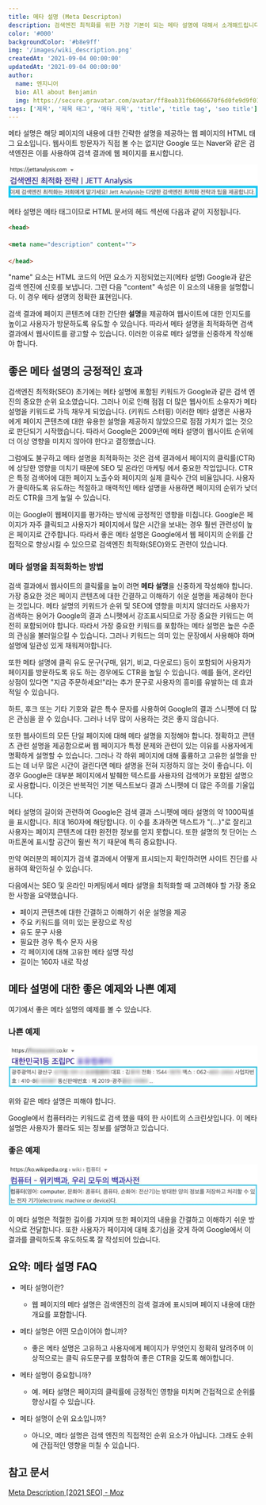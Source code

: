 ```yaml
---
title: 메타 설명 (Meta Descripton)
description: 검색엔진 최적화를 위한 가장 기본이 되는 메타 설명에 대해서 소개해드립니다.
color: '#000'
backgroundColor: '#b8e9ff'
img: '/images/wiki_description.png'
createdAt: '2021-09-04 00:00:00'
updatedAt: '2021-09-04 00:00:00'
author:
  name: 엔지니어
  bio: All about Benjamin
  img: https://secure.gravatar.com/avatar/ff8eab31fb6066670f6d0fe9d9f0166f?s=96&d=mm&r=g
tags: ['제목', '제목 태그', '메타 제목', 'title', 'title tag', 'seo title']
---
```


메타 설명은 해당 페이지의 내용에 대한 간략한 설명을 제공하는 웹 페이지의 HTML 태그 요소입니다. 웹사이트 방문자가 직접 볼 수는 없지만 Google 또는 Naver와 같은 검색엔진은 이를 사용하여 검색 결과에 웹 페이지를 표시합니다.

<!--more-->

![meta-description01](/images/meta-description01.jpg)

메타 설명은 메타 태그이므로 HTML 문서의 헤드 섹션에 다음과 같이 지정됩니다.

```html
<head>
  
<meta name="description" content="">

</head>
```

"name" 요소는 HTML 코드의 어떤 요소가 지정되었는지(메타 설명) Google과 같은 검색 엔진에 신호를 보냅니다. 그런 다음 "content" 속성은 이 요소의 내용을 설명합니다. 이 경우 메타 설명의 정확한 표현입니다.

검색 결과에 페이지 콘텐츠에 대한 간단한 **설명**을 제공하여 웹사이트에 대한 인지도를 높이고 사용자가 방문하도록 유도할 수 있습니다. 따라서 메타 설명을 최적화하면 검색 결과에서 웹사이트를 광고할 수 있습니다. 이러한 이유로 메타 설명을 신중하게 작성해야 합니다.

## 좋은 메타 설명의 긍정적인 효과

검색엔진 최적화(SEO) 초기에는 메타 설명에 포함된 키워드가 Google과 같은 검색 엔진의 중요한 순위 요소였습니다. 그러나 이로 인해 점점 더 많은 웹사이트 소유자가 메타 설명을 키워드로 가득 채우게 되었습니다. (<nuxt-link to="/blog/keyword-stuffing">키워드 스터핑</nuxt-link>) 이러한 메타 설명은 사용자에게 페이지 콘텐츠에 대한 유용한 설명을 제공하지 않았으므로 점점 가치가 없는 것으로 판단되기 시작했습니다. 따라서 Google은 2009년에 메타 설명이 웹사이트 순위에 더 이상 영향을 미치지 않아야 한다고 결정했습니다.

그럼에도 불구하고 메타 설명을 최적화하는 것은 검색 결과에서 페이지의 클릭률(CTR) 에 상당한 영향을 미치기 때문에 SEO 및 온라인 마케팅 에서 중요한 작업입니다. CTR은 특정 검색어에 대한 페이지 노출수와 페이지의 실제 클릭수 간의 비율입니다. 사용자가 클릭하도록 유도하는 적절하고 매력적인 메타 설명을 사용하면 페이지의 순위가 낮더라도 CTR을 크게 높일 수 있습니다.

이는 Google이 웹페이지를 평가하는 방식에 긍정적인 영향을 미칩니다. Google은 페이지가 자주 클릭되고 사용자가 페이지에서 많은 시간을 보내는 경우 훨씬 관련성이 높은 페이지로 간주합니다. 따라서 좋은 메타 설명은 Google에서 웹 페이지의 순위를 간접적으로 향상시킬 수 있으므로 검색엔진 최적화(SEO)와도 관련이 있습니다.

### 메타 설명을 최적화하는 방법

검색 결과에서 웹사이트의 클릭률을 높이 려면 **메타 설명**을 신중하게 작성해야 합니다. 가장 중요한 것은 페이지 콘텐츠에 대한 간결하고 이해하기 쉬운 설명을 제공해야 한다는 것입니다. 메타 설명의 키워드가 순위 및 SEO에 영향을 미치지 않더라도 사용자가 검색하는 용어가 Google의 결과 스니펫에서 강조표시되므로 가장 중요한 키워드는 여전히 포함되어야 합니다. 따라서 가장 중요한 키워드를 포함하는 메타 설명은 높은 수준의 관심을 불러일으킬 수 있습니다. 그러나 키워드는 의미 있는 문장에서 사용해야 하며 설명에 일관성 있게 채워져야합니다.

또한 메타 설명에 클릭 유도 문구(구매, 읽기, 비교, 다운로드) 등이 포함되어 사용자가 페이지를 방문하도록 유도 하는 경우에도 CTR을 높일 수 있습니다. 예를 들어, 온라인 상점이 있다면 "지금 주문하세요!"라는 추가 문구로 사용자의 흥미를 유발하는 데 효과적일 수 있습니다.

하트, 후크 또는 기타 기호와 같은 특수 문자를 사용하여 Google의 결과 스니펫에 더 많은 관심을 끌 수 있습니다. 그러나 너무 많이 사용하는 것은 좋지 않습니다.

또한 웹사이트의 모든 단일 페이지에 대해 메타 설명을 지정해야 합니다. 정확하고 콘텐츠 관련 설명을 제공함으로써 웹 페이지가 특정 문제와 관련이 있는 이유를 사용자에게 명확하게 설명할 수 있습니다. 그러나 각 하위 페이지에 대해 훌륭하고 고유한 설명을 만드는 데 너무 많은 시간이 걸린다면 메타 설명을 전혀 지정하지 않는 것이 좋습니다. 이 경우 Google은 대부분 페이지에서 발췌한 텍스트를 사용자의 검색어가 포함된 설명으로 사용합니다. 이것은 반복적인 기본 텍스트보다 결과 스니펫에 더 많은 주의를 기울입니다.

메타 설명의 길이와 관련하여 Google은 검색 결과 스니펫에 메타 설명의 약 1000픽셀을 표시합니다. 최대 160자에 해당합니다. 이 수를 초과하면 텍스트가 "(...)"로 잘리고 사용자는 페이지 콘텐츠에 대한 완전한 정보를 얻지 못합니다. 또한 설명의 첫 단어는 스마트폰에 표시할 공간이 훨씬 적기 때문에 특히 중요합니다.

만약 여러분의 페이지가 검색 결과에서 어떻게 표시되는지 확인하려면 <nuxt-link to="/diagnosis">사이트 진단</nuxt-link>를 사용하여 확인하실 수 있습니다.

다음에서는 SEO 및 온라인 마케팅에서 메타 설명을 최적화할 때 고려해야 할 가장 중요한 사항을 요약했습니다.

- 페이지 콘텐츠에 대한 간결하고 이해하기 쉬운 설명을 제공
- 주요 키워드를 의미 있는 문장으로 작성
- 유도 문구 사용
- 필요한 경우 특수 문자 사용
- 각 페이지에 대해 고유한 메타 설명 작성
- 길이는 160자 내로 작성

## 메타 설명에 대한 좋은 예제와 나쁜 예제

여기에서 좋은 메타 설명의 예제를 볼 수 있습니다.

### 나쁜 예제

![meta-description02](/images/meta-description02.jpg)

위와 같은 메타 설명은 피해야 합니다.

Google에서 컴퓨터라는 키워드로 검색 했을 때의 한 사이트의 스크린샷입니다. 이 메타 설명은 사용자가 몰라도 되는 정보를 설명하고 있습니다.

### 좋은 예제

![meta-description03](/images/meta-description03.jpg)

이 메타 설명은 적절한 길이를 가지며 또한 페이지의 내용을 간결하고 이해하기 쉬운 방식으로 전달합니다. 또한 사용자가 페이지에 대해 호기심을 갖게 하여 Google에서 이 결과를 클릭하도록 유도하도록 잘 작성되어 있습니다.

## 요약: 메타 설명 FAQ

- 메타 설명이란?
  - 웹 페이지의 메타 설명은 검색엔진의 검색 결과에 표시되며 페이지 내용에 대한 개요를 포함합니다.

- 메타 설명은 어떤 모습이어야 합니까?
  - 좋은 메타 설명은 고유하고 사용자에게 페이지가 무엇인지 정확히 알려주며 이상적으로는 클릭 유도문구를 포함하여 좋은 CTR을 갖도록 해야합니다.

- 메타 설명이 중요합니까?
  - 예. 메타 설명은 페이지의 클릭률에 긍정적인 영향을 미치며 간접적으로 순위를 향상시킬 수 있습니다.

- 메타 설명이 순위 요소입니까?
  - 아니오, 메타 설명은 검색 엔진의 직접적인 순위 요소가 아닙니다. 그래도 순위에 간접적인 영향을 미칠 수 있습니다.

## 참고 문서

[Meta Description [2021 SEO] - Moz](https://moz.com/learn/seo/meta-description)
